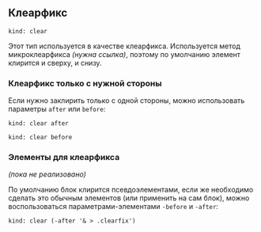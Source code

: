 ---
---

## Клеарфикс

    kind: clear

Этот тип используется в качестве клеарфикса. Используется метод микроклеарфикса _(нужна ссылка)_, поэтому по умолчанию элемент клирится и сверху, и снизу.

### Клеарфикс только с нужной стороны

Если нужно заклирить только с одной стороны, можно использовать параметры `after` или `before`:

    kind: clear after

    kind: clear before

### Элементы для клеарфикса

_(пока не реализовано)_

По умолчанию блок клирится псевдоэлементами, если же необходимо сделать это обычным элементов (или применить на сам блок), можно воспользоваться параметрами-элементами `-before` и `-after`:

    kind: clear (-after '& > .clearfix')

